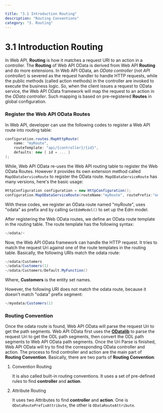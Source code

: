 ```yaml
---

title: "3.1 Introduction Routing"
description: "Routing Conventions"
category: "3. Routing"
---
```

# 3.1 Introduction Routing

In Web API, **Routing** is how it matches a request URI to an action in a controller. The **Routing** of Web API OData is derived from Web API **Routing** and do more extensions.
In Web API OData, an *OData controller* (not *API controller*) is severed as the request handler to handle HTTP requests, while the public methods (called action methods) in the controller are invoked to execute the business logic.
So, when the client issues a request to OData service, the Web API OData framework will map the request to an action in the *OData controller*. Such mapping is based on pre-registered **Routes** in global configuration.

### Register the Web API OData Routes

In Web API, developer can use the following codes to register a Web API route into routing table:

```C#
configuration.routes.MapHttpRoute(
    name: "myRoute",
    routeTemplate: "api/{controller}/{id}",
    defaults: new { id = ... }
);
```

While, Web API OData re-uses the Web API routing table to register the Web OData Routes. However it provides its own extension method called `MapODataServiceRoute` to register the OData route. `MapODataServiceRoute` has many versions, 
here's the basic usage:

```C#
HttpConfiguration configuration = new HttpConfiguration();
configuration.MapODataServiceRoute(routeName:"myRoute", routePrefix:"odata", model: GetEdmModel()));
```

With these codes, we register an OData route named "myRoute", uses "odata" as prefix and by calling `GetEdmModel()` to set up the Edm model.

After registering the Web OData routes, we define an OData route template in the routing table. The route template has the following syntax:
```C#
~/odata/~
```

Now, the Web API OData framework can handle the HTTP request. It tries to match the request Uri against one of the route templates in the routing table. Basically, the following URIs match the odata route:

```C#
~/odata/Customers
~/odata/Customers(1)
~/odata/Customers/Default.MyFunction()
```

Where, **Customers** is the entity set names.

However, the following URI does not match the odata route, because it doesn't match "odata"  prefix segment:
```C#
~/myodata/Customers(1)
```

### Routing Convention

Once the odata route is found, Web API OData will parse the request Uri to get the path segments. Web API OData first uses the **[ODatalib](https://www.nuget.org/packages/Microsoft.OData.Core/)** to parse the request Uri to get the ODL path segments, then convert the ODL path segments to Web API OData path segments.
Once the Uri Parse is finished, Web API OData will try to find the corresponding OData controller and action. The process to find controller and action are the main part of **Routing Convention**.
Basically, there are two parts of **Routing Convention**:

1. Convention Routing

   It is also called built-in routing conventions. It uses a set of pre-defined rules to find **controller** and **action**.
   
2. Attribute Routing

   It uses two Attributes to find **controller** and **action**. One is `ODataRoutePrefixAttribute`, the other is `ODataRouteAttribute`.

